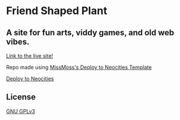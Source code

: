 # Friend Shaped Plant
## A site for fun arts, viddy games, and old web vibes.


[Link to the live site!](https://friendshapedplant.neocities.org/)

Repo made using [MissMoss's Deploy to Neocities Template](https://github.com/M1ssM0ss/deploy-to-neocities-template)

[Deploy to Neocities](https://github.com/marketplace/actions/deploy-to-neocities)

## License
[GNU GPLv3](https://choosealicense.com/licenses/gpl-3.0/)
